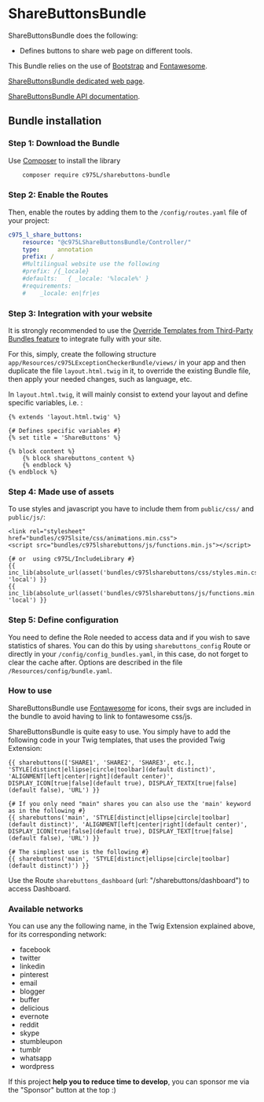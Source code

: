 # ShareButtonsBundle

ShareButtonsBundle does the following:

- Defines buttons to share web page on different tools.

This Bundle relies on the use of [Bootstrap](http://getbootstrap.com/) and [Fontawesome](https://fontawesome.com).

[ShareButtonsBundle dedicated web page](https://975l.com/en/pages/sharebuttons-bundle).

[ShareButtonsBundle API documentation](https://975l.com/apidoc/c975L/ShareButtonsBundle.html).

## Bundle installation

### Step 1: Download the Bundle

Use [Composer](https://getcomposer.org) to install the library

```bash
    composer require c975L/sharebuttons-bundle
```

### Step 2: Enable the Routes

Then, enable the routes by adding them to the `/config/routes.yaml` file of your project:

```yml
c975_l_share_buttons:
    resource: "@c975LShareButtonsBundle/Controller/"
    type:     annotation
    prefix: /
    #Multilingual website use the following
    #prefix: /{_locale}
    #defaults:   { _locale: '%locale%' }
    #requirements:
    #    _locale: en|fr|es
```

### Step 3: Integration with your website

It is strongly recommended to use the [Override Templates from Third-Party Bundles feature](http://symfony.com/doc/current/templating/overriding.html) to integrate fully with your site.

For this, simply, create the following structure `app/Resources/c975LExceptionCheckerBundle/views/` in your app and then duplicate the file `layout.html.twig` in it, to override the existing Bundle file, then apply your needed changes, such as language, etc.

In `layout.html.twig`, it will mainly consist to extend your layout and define specific variables, i.e. :

```twig
{% extends 'layout.html.twig' %}

{# Defines specific variables #}
{% set title = 'ShareButtons' %}

{% block content %}
    {% block sharebuttons_content %}
    {% endblock %}
{% endblock %}
```

### Step 4: Made use of assets

To use styles and javascript you have to include them from `public/css/` and `public/js/`:

```twig
<link rel="stylesheet" href="bundles/c975lsite/css/animations.min.css">
<script src="bundles/c975lsharebuttons/js/functions.min.js"></script>

{# or  using c975L/IncludeLibrary #}
{{ inc_lib(absolute_url(asset('bundles/c975lsharebuttons/css/styles.min.css')), 'local') }}
{{ inc_lib(absolute_url(asset('bundles/c975lsharebuttons/js/functions.min.js')), 'local') }}

```

### Step 5: Define configuration

You need to define the Role needed to access data and if you wish to save statistics of shares. You can do this by using `sharebuttons_config` Route or directly in your `/config/config_bundles.yaml`, in this case, do not forget to clear the cache after. Options are described in the file `/Resources/config/bundle.yaml`.

### How to use

ShareButtonsBundle use [Fontawesome](https://fontawesome.com) for icons, their svgs are included in the bundle to avoid having to link to fontawesome css/js.

ShareButtonsBundle is quite easy to use. You simply have to add the following code in your Twig templates, that uses the provided Twig Extension:

```twig
{{ sharebuttons(['SHARE1', 'SHARE2', 'SHARE3', etc.], 'STYLE[distinct|ellipse|circle|toolbar](default distinct)', 'ALIGNMENT[left|center|right](default center)', DISPLAY_ICON[true|false](default true), DISPLAY_TEXTX[true|false](default false), 'URL') }}

{# If you only need "main" shares you can also use the 'main' keyword as in the following #}
{{ sharebuttons('main', 'STYLE[distinct|ellipse|circle|toolbar](default distinct)', 'ALIGNMENT[left|center|right](default center)', DISPLAY_ICON[true|false](default true), DISPLAY_TEXT[true|false](default false), 'URL') }}

{# The simpliest use is the following #}
{{ sharebuttons('main', 'STYLE[distinct|ellipse|circle|toolbar](default distinct)') }}
```

Use the Route `sharebuttons_dashboard` (url: "/sharebuttons/dashboard") to access Dashboard.

### Available networks

You can use any the following name, in the Twig Extension explained above, for its corresponding network:

- facebook
- twitter
- linkedin
- pinterest
- email
- blogger
- buffer
- delicious
- evernote
- reddit
- skype
- stumbleupon
- tumblr
- whatsapp
- wordpress

If this project **help you to reduce time to develop**, you can sponsor me via the "Sponsor" button at the top :)
